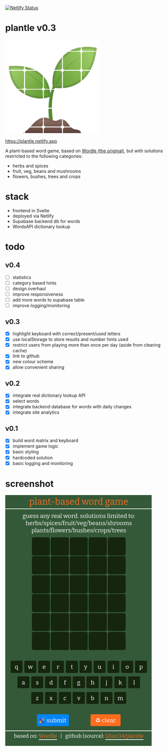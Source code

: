 [![Netlify Status](https://api.netlify.com/api/v1/badges/2c36d7ba-5f25-4840-a2fd-c27d5d2b3736/deploy-status)](https://app.netlify.com/sites/plantle/deploys)

# plantle v0.3

![plantle](public/favicon.png 'plantle')

https://plantle.netlify.app

A plant-based word game, based on [Wordle (the original)](https://www.powerlanguage.co.uk/wordle/), but with solutions restricted to the following categories:

- herbs and spices
- fruit, veg, beans and mushrooms
- flowers, bushes, trees and crops

# stack

- frontend in Svelte
- deployed via Netlify
- Supabase backend db for words
- WordsAPI dictionary lookup

# todo

## v0.4

- [ ] statistics
- [ ] category based hints
- [ ] design overhaul
- [ ] improve responsiveness
- [ ] add more words to supabase table
- [ ] improve logging/monitoring

## v0.3

- [x] highlight keyboard with correct/present/used letters
- [x] use localStorage to store results and number hints used
- [x] restrict users from playing more than once per day (aside from clearing cache)
- [x] link to github
- [x] new colour scheme
- [x] allow convenient sharing

## v0.2

- [x] integrate real dictionary lookup API
- [x] select words
- [x] integrate backend database for words with daily changes
- [x] integrate site analytics

## v0.1

- [x] build word matrix and keyboard
- [x] implement game logic
- [x] basic styling
- [x] hardcoded solution
- [x] basic logging and monitoring

# screenshot

![plantle](files/2022-02-06-2026.png 'plantle')
